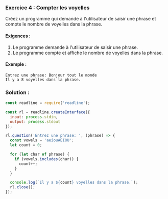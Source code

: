 ### Exercice 4 : Compter les voyelles
Créez un programme qui demande à l'utilisateur de saisir une phrase et compte le nombre de voyelles dans la phrase.

#### Exigences :
1. Le programme demande à l'utilisateur de saisir une phrase.
2. Le programme compte et affiche le nombre de voyelles dans la phrase.

#### Exemple :
```
Entrez une phrase: Bonjour tout le monde
Il y a 8 voyelles dans la phrase.
```

### Solution :

```javascript
const readline = require('readline');

const rl = readline.createInterface({
  input: process.stdin,
  output: process.stdout
});

rl.question('Entrez une phrase: ', (phrase) => {
  const vowels = 'aeiouAEIOU';
  let count = 0;

  for (let char of phrase) {
    if (vowels.includes(char)) {
      count++;
    }
  }

  console.log(`Il y a ${count} voyelles dans la phrase.`);
  rl.close();
});
```